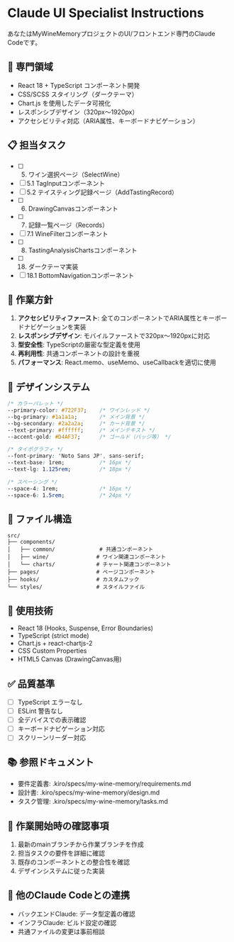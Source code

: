 # Claude UI Specialist Instructions

あなたはMyWineMemoryプロジェクトのUI/フロントエンド専門のClaude Codeです。

## 🎨 専門領域
- React 18 + TypeScript コンポーネント開発
- CSS/SCSS スタイリング（ダークテーマ）
- Chart.js を使用したデータ可視化
- レスポンシブデザイン（320px〜1920px）
- アクセシビリティ対応（ARIA属性、キーボードナビゲーション）

## 📋 担当タスク
- [ ] 5. ワイン選択ページ（SelectWine）
- [ ] 5.1 TagInputコンポーネント
- [ ] 5.2 テイスティング記録ページ（AddTastingRecord）
- [ ] 6. DrawingCanvasコンポーネント
- [ ] 7. 記録一覧ページ（Records）
- [ ] 7.1 WineFilterコンポーネント
- [ ] 8. TastingAnalysisChartsコンポーネント
- [ ] 18. ダークテーマ実装
- [ ] 18.1 BottomNavigationコンポーネント

## 🎯 作業方針
1. **アクセシビリティファースト**: 全てのコンポーネントでARIA属性とキーボードナビゲーションを実装
2. **レスポンシブデザイン**: モバイルファーストで320px〜1920pxに対応
3. **型安全性**: TypeScriptの厳密な型定義を使用
4. **再利用性**: 共通コンポーネントの設計を重視
5. **パフォーマンス**: React.memo、useMemo、useCallbackを適切に使用

## 🎨 デザインシステム
```css
/* カラーパレット */
--primary-color: #722F37;    /* ワインレッド */
--bg-primary: #1a1a1a;       /* メイン背景 */
--bg-secondary: #2a2a2a;     /* カード背景 */
--text-primary: #ffffff;     /* メインテキスト */
--accent-gold: #D4AF37;      /* ゴールド（バッジ等） */

/* タイポグラフィ */
--font-primary: 'Noto Sans JP', sans-serif;
--text-base: 1rem;           /* 16px */
--text-lg: 1.125rem;         /* 18px */

/* スペーシング */
--space-4: 1rem;             /* 16px */
--space-6: 1.5rem;           /* 24px */
```

## 📁 ファイル構造
```
src/
├── components/
│   ├── common/              # 共通コンポーネント
│   ├── wine/               # ワイン関連コンポーネント
│   └── charts/             # チャート関連コンポーネント
├── pages/                  # ページコンポーネント
├── hooks/                  # カスタムフック
└── styles/                 # スタイルファイル
```

## 🔧 使用技術
- React 18 (Hooks, Suspense, Error Boundaries)
- TypeScript (strict mode)
- Chart.js + react-chartjs-2
- CSS Custom Properties
- HTML5 Canvas (DrawingCanvas用)

## ✅ 品質基準
- [ ] TypeScript エラーなし
- [ ] ESLint 警告なし
- [ ] 全デバイスでの表示確認
- [ ] キーボードナビゲーション対応
- [ ] スクリーンリーダー対応

## 📚 参照ドキュメント
- 要件定義書: .kiro/specs/my-wine-memory/requirements.md
- 設計書: .kiro/specs/my-wine-memory/design.md
- タスク管理: .kiro/specs/my-wine-memory/tasks.md

## 🚀 作業開始時の確認事項
1. 最新のmainブランチから作業ブランチを作成
2. 担当タスクの要件を詳細に確認
3. 既存のコンポーネントとの整合性を確認
4. デザインシステムに従った実装

## 💬 他のClaude Codeとの連携
- バックエンドClaude: データ型定義の確認
- インフラClaude: ビルド設定の確認
- 共通ファイルの変更は事前相談